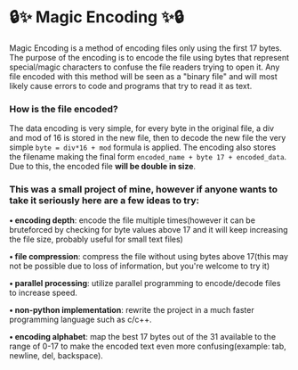 # 🔒✨ Magic Encoding ✨🔒

Magic Encoding is a method of encoding files only using the first 17 bytes. The purpose of the encoding is to encode the file using bytes that represent special/magic characters to confuse the file readers trying to open it. Any file encoded with this method will be seen as a "binary file" and will most likely cause errors to code and programs that try to read it as text. 

### How is the file encoded? 
The data encoding is very simple, for every byte in the original file, a div and mod of 16 is stored in the new file, then to decode the new file the very simple ```byte = div*16 + mod``` formula is applied. The encoding also stores the filename making the final form ```encoded_name + byte 17 + encoded_data```. Due to this, the encoded file **will be double in size**. 

### This was a small project of mine, however if anyone wants to take it seriously here are a few ideas to try:
**• encoding depth**: encode the file multiple times(however it can be bruteforced by checking for byte values above 17 and it will keep increasing the file size, probably useful for small text files)

**• file compression**: compress the file without using bytes above 17(this may not be possible due to loss of information, but you're welcome to try it)

**• parallel processing**: utilize parallel programming to encode/decode files to increase speed. 

**• non-python implementation**: rewrite the project in a much faster programming language such as c/c++. 

**• encoding alphabet**: map the best 17 bytes out of the 31 available to the range of 0-17 to make the encoded text even more confusing(example: tab, newline, del, backspace). 

